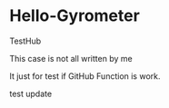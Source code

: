 
# Hello-Gyrometer
TestHub

This case is not all written by me

It just for test if GitHub Function is work.

test update
